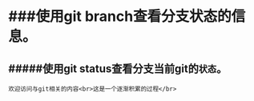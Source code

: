 ###使用git branch查看分支状态的信息。
====
#####使用git status查看分支当前git的`状态`。
---------
    欢迎访问与git相关的内容<br>这是一个逐渐积累的过程</br>
